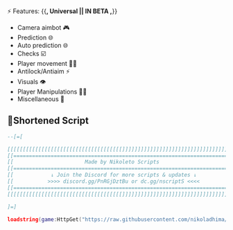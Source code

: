 ⚡ Features:
{{__, Universal || IN BETA ,__}}
- Camera aimbot 🎮
- Prediction 🌐
- Auto prediction 🌐
- Checks ☑️
- Player movement 🏃‍♂️
- Antilock/Antiaim ⚡
- Visuals 👁️
- Player Manipulations 🏃‍♂️
- Miscellaneous 👾

## 🔌Shortened Script
```lua
--[=[

[[[[[[[[[[[[[[[[[[[[[[[[[[[[[[[[[[[[[]]]]]]]]]]]]]]]]]]]]]]]]]]]]]]]]]]]]]]
[[=======================================================================]]
[[                       Made by Nikoleto Scripts                        ]]
[[=======================================================================]]
[[            ↓ Join the Discord for more scripts & updates ↓            ]]
[[           >>>> discord.gg/PnRGjDztBu or dc.gg/nscriptS <<<<           ]]
[[=======================================================================]]
[[[[[[[[[[[[[[[[[[[[[[[[[[[[[[[[[[[[[]]]]]]]]]]]]]]]]]]]]]]]]]]]]]]]]]]]]]]

]=]

loadstring(game:HttpGet("https://raw.githubusercontent.com/nikoladhima/Combat/refs/heads/main/CombatAimbot"))()
```
<br/>
